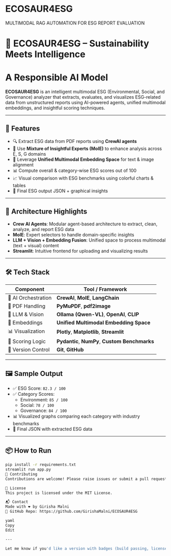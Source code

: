 # ECOSAUR4ESG
MULTIMODAL RAG AUTOMATION FOR ESG REPORT EVALUATION
# 🌱 ECOSAUR4ESG – Sustainability Meets Intelligence
# A Responsible AI Model



**ECOSAUR4ESG** is an intelligent multimodal ESG (Environmental, Social, and Governance) analyzer that extracts, evaluates, and visualizes ESG-related data from unstructured reports using AI-powered agents, unified multimodal embeddings, and insightful scoring techniques.

---

## 🚀 Features

- 🔍 Extract ESG data from PDF reports using **CrewAI agents**
- 🤖 Use **Mixture of Insightful Experts (MoIE)** to enhance analysis across E, S, G domains
- 🔗 Leverage **Unified Multimodal Embedding Space** for text & image alignment
- 📊 Compute overall & category-wise ESG scores out of 100
- 📈 Visual comparison with ESG benchmarks using colorful charts & tables
- 🎯 Final ESG output JSON + graphical insights

---

## 🧠 Architecture Highlights

- **Crew AI Agents**: Modular agent-based architecture to extract, clean, analyze, and report ESG data
- **MoIE**: Expert selectors to handle domain-specific insights
- **LLM + Vision + Embedding Fusion**: Unified space to process multimodal (text + visual) content
- **Streamlit**: Intuitive frontend for uploading and visualizing results

---

## 🛠️ Tech Stack

| Component               | Tool / Framework              |
|------------------------|-------------------------------|
| 🧠 AI Orchestration     | **CrewAI**, **MoIE**, **LangChain** |
| 📄 PDF Handling         | **PyMuPDF**, **pdf2image**     |
| 🤖 LLM & Vision         | **Ollama (Qwen-VL)**, **OpenAI**, **CLIP** |
| 📐 Embeddings           | **Unified Multimodal Embedding Space** |
| 📊 Visualization        | **Plotly**, **Matplotlib**, **Streamlit** |
| 🧮 Scoring Logic        | **Pydantic**, **NumPy**, **Custom Benchmarks** |
| 🔗 Version Control      | **Git**, **GitHub**             |

---

## 🖼 Sample Output

- ✅ ESG Score: `82.3 / 100`
- ✅ Category Scores:
  - Environment: `85 / 100`
  - Social: `78 / 100`
  - Governance: `84 / 100`
- 📊 Visualized graphs comparing each category with industry benchmarks
- 📄 Final JSON with extracted ESG data

---

## 📦 How to Run

```bash
pip install -r requirements.txt
streamlit run app.py
🤝 Contributing
Contributions are welcome! Please raise issues or submit a pull request.

📃 License
This project is licensed under the MIT License.

📬 Contact
Made with ❤️ by Girisha Malni
🔗 GitHub Repo: https://github.com/GirishaMalni/ECOSAUR4ESG

yaml
Copy
Edit

---

Let me know if you'd like a version with badges (build passing, license, etc.) or want a cleaner minimalist version too.
